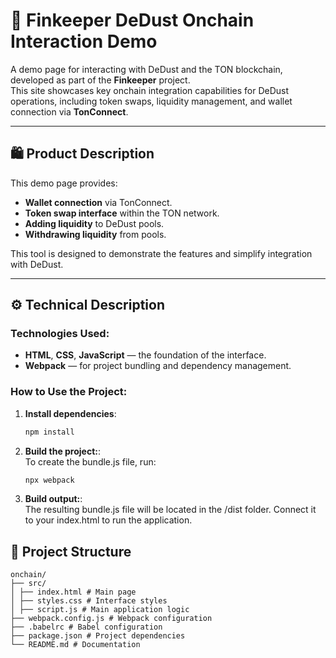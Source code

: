 # 🌟 **Finkeeper DeDust Onchain Interaction Demo**

A demo page for interacting with DeDust and the TON blockchain, developed as part of the **Finkeeper** project.  
This site showcases key onchain integration capabilities for DeDust operations, including token swaps, liquidity management, and wallet connection via **TonConnect**.

---

## 🛍️ **Product Description**

This demo page provides:

- **Wallet connection** via TonConnect.
- **Token swap interface** within the TON network.
- **Adding liquidity** to DeDust pools.
- **Withdrawing liquidity** from pools.

This tool is designed to demonstrate the features and simplify integration with DeDust.

---

## ⚙️ **Technical Description**

### Technologies Used:

- **HTML**, **CSS**, **JavaScript** — the foundation of the interface.
- **Webpack** — for project bundling and dependency management.

### How to Use the Project:

1. **Install dependencies**:
   ```bash
   npm install
   ```
2. **Build the project:**:
   \
   To create the bundle.js file, run:
   ```bash
   npx webpack
   ```
3. **Build output:**:
   \
   The resulting bundle.js file will be located in the /dist folder. Connect it to your index.html to run the application.

## 📂 **Project Structure**

```plaintext
onchain/
├── src/
│ ├── index.html # Main page
│ ├── styles.css # Interface styles
│ ├── script.js # Main application logic
├── webpack.config.js # Webpack configuration
├── .babelrc # Babel configuration
├── package.json # Project dependencies
└── README.md # Documentation
```
